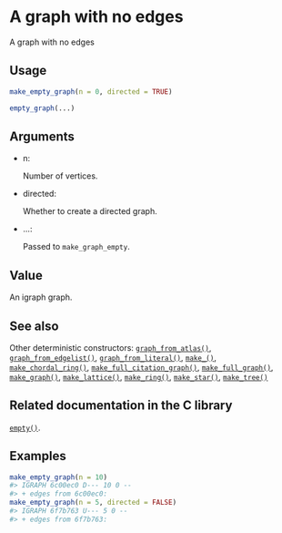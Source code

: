 # A graph with no edges

A graph with no edges

## Usage

``` r
make_empty_graph(n = 0, directed = TRUE)

empty_graph(...)
```

## Arguments

- n:

  Number of vertices.

- directed:

  Whether to create a directed graph.

- ...:

  Passed to `make_graph_empty`.

## Value

An igraph graph.

## See also

Other deterministic constructors:
[`graph_from_atlas()`](https://r.igraph.org/reference/graph_from_atlas.md),
[`graph_from_edgelist()`](https://r.igraph.org/reference/graph_from_edgelist.md),
[`graph_from_literal()`](https://r.igraph.org/reference/graph_from_literal.md),
[`make_()`](https://r.igraph.org/reference/make_.md),
[`make_chordal_ring()`](https://r.igraph.org/reference/make_chordal_ring.md),
[`make_full_citation_graph()`](https://r.igraph.org/reference/make_full_citation_graph.md),
[`make_full_graph()`](https://r.igraph.org/reference/make_full_graph.md),
[`make_graph()`](https://r.igraph.org/reference/make_graph.md),
[`make_lattice()`](https://r.igraph.org/reference/make_lattice.md),
[`make_ring()`](https://r.igraph.org/reference/make_ring.md),
[`make_star()`](https://r.igraph.org/reference/make_star.md),
[`make_tree()`](https://r.igraph.org/reference/make_tree.md)

## Related documentation in the C library

[`empty()`](https://igraph.org/c/html/latest/igraph-Basic.html#igraph_empty).

## Examples

``` r
make_empty_graph(n = 10)
#> IGRAPH 6c00ec0 D--- 10 0 -- 
#> + edges from 6c00ec0:
make_empty_graph(n = 5, directed = FALSE)
#> IGRAPH 6f7b763 U--- 5 0 -- 
#> + edges from 6f7b763:
```
